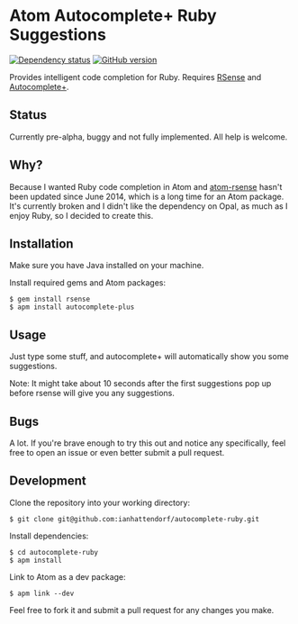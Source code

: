 # Atom Autocomplete+ Ruby Suggestions
[![Dependency status](https://david-dm.org/ianhattendorf/autocomplete-ruby.svg)](https://david-dm.org/ianhattendorf/autocomplete-ruby)
[![GitHub version](https://badge.fury.io/gh/ianhattendorf%2Fautocomplete-ruby.svg)](http://badge.fury.io/gh/ianhattendorf%2Fautocomplete-ruby)

Provides intelligent code completion for Ruby. Requires [RSense](https://github.com/rsense/rsense) and [Autocomplete+](https://github.com/atom-community/autocomplete-plus).

## Status
Currently pre-alpha, buggy and not fully implemented. All help is welcome.

## Why?
Because I wanted Ruby code completion in Atom and [atom-rsense](https://github.com/rsense/atom-rsense) hasn't been updated since June 2014, which is a long time for an Atom package. It's currently broken and I didn't like the dependency on Opal, as much as I enjoy Ruby, so I decided to create this.

## Installation
Make sure you have Java installed on your machine.

Install required gems and Atom packages:
```shell
$ gem install rsense
$ apm install autocomplete-plus
```

## Usage
Just type some stuff, and autocomplete+ will automatically show you some suggestions.

Note: It might take about 10 seconds after the first suggestions pop up before rsense will give you any suggestions.

## Bugs
A lot. If you're brave enough to try this out and notice any specifically, feel free to open an issue or even better submit a pull request.

## Development
Clone the repository into your working directory:
```shell
$ git clone git@github.com:ianhattendorf/autocomplete-ruby.git
```

Install dependencies:
```shell
$ cd autocomplete-ruby
$ apm install
```

Link to Atom as a dev package:
```shell
$ apm link --dev
```

Feel free to fork it and submit a pull request for any changes you make.
